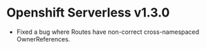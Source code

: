 # Openshift Serverless v1.3.0

- Fixed a bug where Routes have non-correct cross-namespaced OwnerReferences.